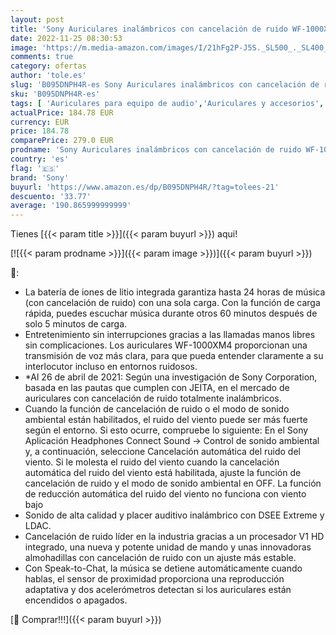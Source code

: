 ```yaml
---
layout: post
title: 'Sony Auriculares inalámbricos con cancelación de ruido WF-1000XM4  hasta 24 horas de duración de la batería  conexión Bluetooth estable  optimizados para Alexa y Google Assistant  manos libres  Negro'
date: 2022-11-25 08:30:53
image: 'https://m.media-amazon.com/images/I/21hFg2P-J5S._SL500_._SL400_.jpg'
comments: true
category: ofertas
author: 'tole.es'
slug: 'B095DNPH4R-es Sony Auriculares inalámbricos con cancelación de ruido...'
sku: 'B095DNPH4R-es'
tags: [ 'Auriculares para equipo de audio','Auriculares y accesorios','Electrónica','alexa','sony','🇪🇸', ]
actualPrice: 184.78 EUR
currency: EUR
price: 184.78
comparePrice: 279.0 EUR
prodname: 'Sony Auriculares inalámbricos con cancelación de ruido WF-1000XM4  hasta 24 horas de duración de la batería  conexión Bluetooth estable  optimizados para Alexa y Google Assistant  manos libres  Negro'
country: 'es'
flag: '🇪🇸'
brand: 'Sony'
buyurl: 'https://www.amazon.es/dp/B095DNPH4R/?tag=tolees-21'
descuento: '33.77'
average: '190.865999999999'
---
```


Tienes [{{< param title >}}]({{< param buyurl >}}) aqui!

[![{{< param prodname >}}]({{< param image >}})]({{< param buyurl >}})

🔎:

- La batería de iones de litio integrada garantiza hasta 24 horas de música (con cancelación de ruido) con una sola carga. Con la función de carga rápida, puedes escuchar música durante otros 60 minutos después de solo 5 minutos de carga.
- Entretenimiento sin interrupciones gracias a las llamadas manos libres sin complicaciones. Los auriculares WF-1000XM4 proporcionan una transmisión de voz más clara, para que pueda entender claramente a su interlocutor incluso en entornos ruidosos.
- *Al 26 de abril de 2021: Según una investigación de Sony Corporation, basada en las pautas que cumplen con JEITA, en el mercado de auriculares con cancelación de ruido totalmente inalámbricos.
- Cuando la función de cancelación de ruido o el modo de sonido ambiental están habilitados, el ruido del viento puede ser más fuerte según el entorno. Si esto ocurre, compruebe lo siguiente: En el Sony Aplicación Headphones Connect Sound → Control de sonido ambiental y, a continuación, seleccione Cancelación automática del ruido del viento. Si le molesta el ruido del viento cuando la cancelación automática del ruido del viento está habilitada, ajuste la función de cancelación de ruido y el modo de sonido ambiental en OFF. La función de reducción automática del ruido del viento no funciona con viento bajo
- Sonido de alta calidad y placer auditivo inalámbrico con DSEE Extreme y LDAC.
- Cancelación de ruido líder en la industria gracias a un procesador V1 HD integrado, una nueva y potente unidad de mando y unas innovadoras almohadillas con cancelación de ruido con un ajuste más estable.
- Con Speak-to-Chat, la música se detiene automáticamente cuando hablas, el sensor de proximidad proporciona una reproducción adaptativa y dos acelerómetros detectan si los auriculares están encendidos o apagados.

[🛒 Comprar!!!]({{< param buyurl >}})
